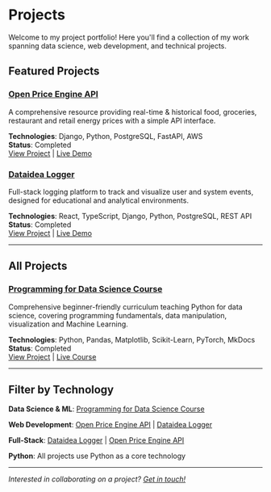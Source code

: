 # Projects

Welcome to my project portfolio! Here you'll find a collection of my work spanning data science, web development, and technical projects.

## Featured Projects

### [Open Price Engine API](open-price-engine-api/)
A comprehensive resource providing real-time & historical food, groceries, restaurant and retail energy prices with a simple API interface.

**Technologies**: Django, Python, PostgreSQL, FastAPI, AWS  
**Status**: Completed  
[View Project](open-price-engine-api/) | [Live Demo](https://openpriceengine.com)

### [Dataidea Logger](dataidea-logger/)
Full-stack logging platform to track and visualize user and system events, designed for educational and analytical environments.

**Technologies**: React, TypeScript, Django, Python, PostgreSQL, REST API  
**Status**: Completed  
[View Project](dataidea-logger/) | [Live Demo](https://logger.dataidea.org)

---

## All Projects

### [Programming for Data Science Course](programming-for-data-science-course/)
Comprehensive beginner-friendly curriculum teaching Python for data science, covering programming fundamentals, data manipulation, visualization and Machine Learning.

**Technologies**: Python, Pandas, Matplotlib, Scikit-Learn, PyTorch, MkDocs  
**Status**: Completed  
[View Project](programming-for-data-science-course/) | [Live Course](https://science.dataidea.org)

---

## Filter by Technology

**Data Science & ML**: [Programming for Data Science Course](programming-for-data-science-course/)

**Web Development**: [Open Price Engine API](open-price-engine-api/) | [Dataidea Logger](dataidea-logger/)

**Full-Stack**: [Dataidea Logger](dataidea-logger/) | [Open Price Engine API](open-price-engine-api/)

**Python**: All projects use Python as a core technology

---

*Interested in collaborating on a project? [Get in touch!](../index.md#-lets-connect)*
